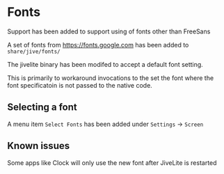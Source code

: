 # Fonts
Support has been added to support using of fonts other than FreeSans

A set of fonts from https://fonts.google.com has been added to `share/jive/fonts/`

The jivelite binary has been modifed to accept a default font setting.

This is primarily to workaround invocations to the set the font where the 
font specificatoin is not passed to the native code.

## Selecting a font
A menu item `Select Fonts` has been added under
`Settings` -> `Screen`

## Known issues
Some apps like Clock will only use the new font after JiveLite is restarted

